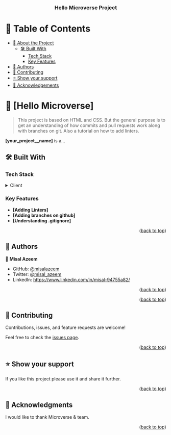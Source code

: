 <a name="readme-top"></a>


<div align="center">
  

  <h3><b>Hello Microverse Project</b></h3>

</div>

<!-- TABLE OF CONTENTS -->

# 📗 Table of Contents

- [📖 About the Project](#about-project)
  - [🛠 Built With](#built-with)
    - [Tech Stack](#tech-stack)
    - [Key Features](#key-features)
- [👥 Authors](#authors)
- [🤝 Contributing](#contributing)
- [⭐️ Show your support](#support)
- [🙏 Acknowledgements](#acknowledgements)

<!-- PROJECT DESCRIPTION -->

# 📖 [Hello Microverse] <a name="about-project"></a>

> This project is based on HTML and CSS. But the general purpose is to get an understanding of how commits and pull requests work along with branches on git. Also a tutorial on how to add linters. 

**[your_project__name]** is a...

## 🛠 Built With <a name="HTML"></a>

### Tech Stack <a name="tech-stack"></a>

<details>
  <summary>Client</summary>
  <ul>
    <li><a href="https://html.com/">HTML5</a></li>
     <li><a href="https://www.w3.org/TR/CSS/#css">CSS3</a></li>
  </ul>
</details>


<!-- Features -->

### Key Features <a name="key-features"></a>

- **[Adding Linters]**
- **[Adding branches on github]**
- **[Understanding .gitignore]**

<p align="right">(<a href="#readme-top">back to top</a>)</p>



<!-- AUTHORS -->

## 👥 Authors <a name="authors"></a>


👤 **Misal Azeem**

- GitHub: [@misalazeem](https://github.com/misalazeem)
- Twitter: [@misal_azeem](https://twitter.com/misal_azeem)
- LinkedIn: https://www.linkedin.com/in/misal-94755a82/

<p align="right">(<a href="#readme-top">back to top</a>)</p>


<p align="right">(<a href="#readme-top">back to top</a>)</p>

<!-- CONTRIBUTING -->

## 🤝 Contributing <a name="contributing"></a>

Contributions, issues, and feature requests are welcome!

Feel free to check the [issues page](../../issues/).

<p align="right">(<a href="#readme-top">back to top</a>)</p>

<!-- SUPPORT -->

## ⭐️ Show your support <a name="support"></a>

If you like this project please use it and share it further.

<p align="right">(<a href="#readme-top">back to top</a>)</p>

<!-- ACKNOWLEDGEMENTS -->

## 🙏 Acknowledgments <a name="acknowledgements"></a>

I would like to thank Microverse & team.

<p align="right">(<a href="#readme-top">back to top</a>)</p>



